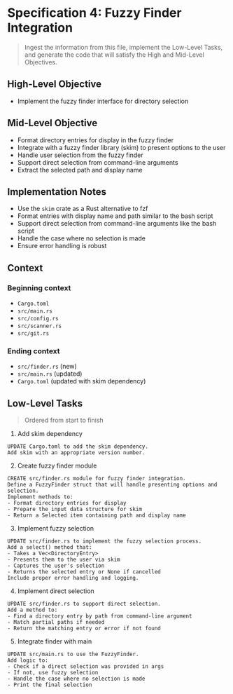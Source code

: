 # Specification 4: Fuzzy Finder Integration

> Ingest the information from this file, implement the Low-Level Tasks, and generate the code that will satisfy the High and Mid-Level Objectives.

## High-Level Objective

- Implement the fuzzy finder interface for directory selection

## Mid-Level Objective

- Format directory entries for display in the fuzzy finder
- Integrate with a fuzzy finder library (skim) to present options to the user
- Handle user selection from the fuzzy finder
- Support direct selection from command-line arguments
- Extract the selected path and display name

## Implementation Notes

- Use the `skim` crate as a Rust alternative to fzf
- Format entries with display name and path similar to the bash script
- Support direct selection from command-line arguments like the bash script
- Handle the case where no selection is made
- Ensure error handling is robust

## Context

### Beginning context

- `Cargo.toml`
- `src/main.rs`
- `src/config.rs`
- `src/scanner.rs`
- `src/git.rs`

### Ending context

- `src/finder.rs` (new)
- `src/main.rs` (updated)
- `Cargo.toml` (updated with skim dependency)

## Low-Level Tasks

> Ordered from start to finish

1. Add skim dependency

```aider
UPDATE Cargo.toml to add the skim dependency.
Add skim with an appropriate version number.
```

2. Create fuzzy finder module

```aider
CREATE src/finder.rs module for fuzzy finder integration.
Define a FuzzyFinder struct that will handle presenting options and selection.
Implement methods to:
- Format directory entries for display
- Prepare the input data structure for skim
- Return a Selected item containing path and display name
```

3. Implement fuzzy selection

```aider
UPDATE src/finder.rs to implement the fuzzy selection process.
Add a select() method that:
- Takes a Vec<DirectoryEntry>
- Presents them to the user via skim
- Captures the user's selection
- Returns the selected entry or None if cancelled
Include proper error handling and logging.
```

4. Implement direct selection

```aider
UPDATE src/finder.rs to support direct selection.
Add a method to:
- Find a directory entry by path from command-line argument
- Match partial paths if needed
- Return the matching entry or error if not found
```

5. Integrate finder with main

```aider
UPDATE src/main.rs to use the FuzzyFinder.
Add logic to:
- Check if a direct selection was provided in args
- If not, use fuzzy selection
- Handle the case where no selection is made
- Print the final selection
```
